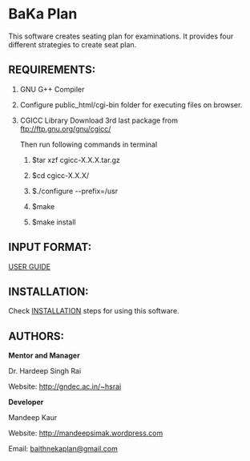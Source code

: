 BaKa Plan
============

This software creates seating plan for examinations. It provides four different
strategies to create seat plan.

REQUIREMENTS:
----------------------------
1) GNU G++ Compiler

2) Configure public_html/cgi-bin folder for executing files on browser.

3) CGICC Library
    Download 3rd last package from ftp://ftp.gnu.org/gnu/cgicc/
    
    Then run following commands in terminal
    
    1) $tar xzf cgicc-X.X.X.tar.gz 
    
    2) $cd cgicc-X.X.X/ 
    
    3) $./configure --prefix=/usr 
    
    4) $make
    
    5) $make install

INPUT FORMAT:
----------------------------
[USER GUIDE](https://github.com/GreatDevelopers/bakaplan/blob/master/USER%20GUIDE)

INSTALLATION:
----------------------------
Check [INSTALLATION](https://github.com/GreatDevelopers/bakaplan/blob/master/INSTALLATION) steps for using this software.

AUTHORS:
----------------------------
<b>Mentor and Manager</b>

Dr. Hardeep Singh Rai

Website: http://gndec.ac.in/~hsrai

<b>Developer</b>

Mandeep Kaur

Website: http://mandeepsimak.wordpress.com

Email: baithnekaplan@gmail.com
